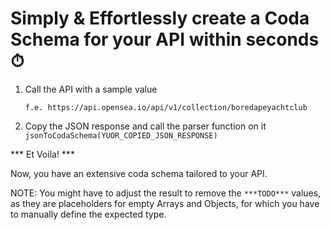 # Simply & Effortlessly create a Coda Schema for your API within seconds ⏱

1. Call the API with a sample value

      ```f.e. https://api.opensea.io/api/v1/collection/boredapeyachtclub```

2. Copy the JSON response and call the parser function on it ```jsonToCodaSchema(YUOR_COPIED_JSON_RESPONSE)```

*** Et Voila! ***

Now, you have an extensive coda schema tailored to your API. 

NOTE: You might have to adjust the result to remove the ```***TODO***``` values, as they are placeholders for empty Arrays and Objects, for which you have to manually define the expected type.
